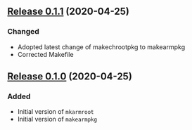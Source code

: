 ## [Release 0.1.1](https://gitlab.com/mipimipi/armutils/tags/0.1.1) (2020-04-25)

### Changed

* Adopted latest change of makechrootpkg to makearmpkg
* Corrected Makefile

## [Release 0.1.0](https://gitlab.com/mipimipi/armutils/tags/0.1.0) (2020-04-25)

### Added

* Initial version of `mkarmroot`
* Initial version of `makearmpkg`
